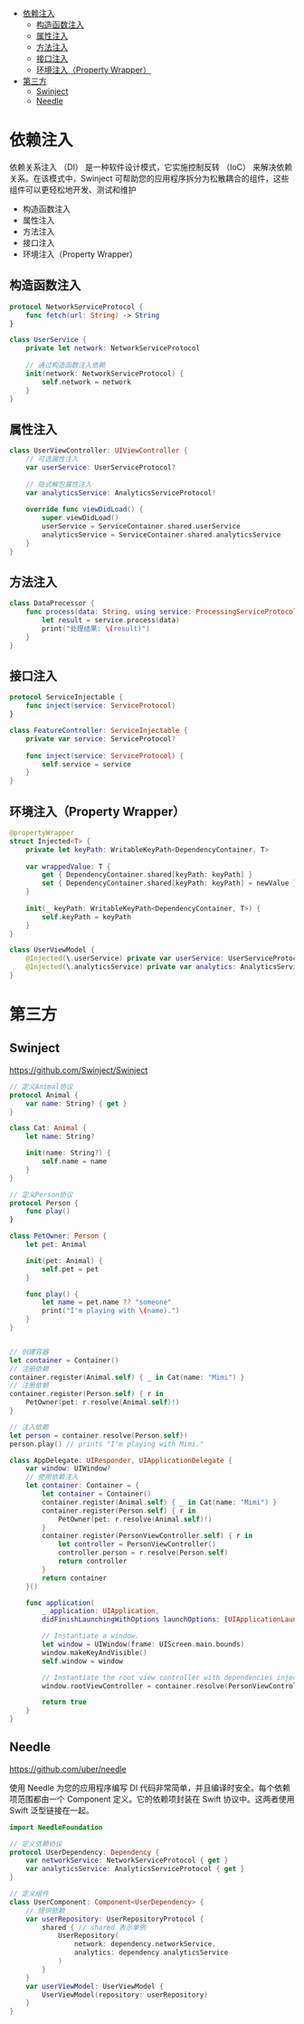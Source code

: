 <!-- @import "[TOC]" {cmd="toc" depthFrom=1 depthTo=6 orderedList=false} -->

<!-- code_chunk_output -->

- [依赖注入](#依赖注入)
  - [构造函数注入](#构造函数注入)
  - [属性注入](#属性注入)
  - [方法注入](#方法注入)
  - [接口注入](#接口注入)
  - [环境注入（Property Wrapper）](#环境注入property-wrapper)
- [第三方](#第三方)
  - [Swinject](#swinject)
  - [Needle](#needle)

<!-- /code_chunk_output -->

# 依赖注入

依赖关系注入 （DI） 是一种软件设计模式，它实施控制反转 （IoC） 来解决依赖关系。在该模式中，Swinject 可帮助您的应用程序拆分为松散耦合的组件，这些组件可以更轻松地开发、测试和维护

- 构造函数注入
- 属性注入
- 方法注入
- 接口注入
- 环境注入（Property Wrapper）

## 构造函数注入

```swift
protocol NetworkServiceProtocol {
    func fetch(url: String) -> String
}

class UserService {
    private let network: NetworkServiceProtocol
    
    // 通过构造函数注入依赖
    init(network: NetworkServiceProtocol) {
        self.network = network
    }
}
```

## 属性注入

```swift
class UserViewController: UIViewController {
    // 可选属性注入
    var userService: UserServiceProtocol?
    
    // 隐式解包属性注入
    var analyticsService: AnalyticsServiceProtocol!
    
    override func viewDidLoad() {
        super.viewDidLoad()
        userService = ServiceContainer.shared.userService
        analyticsService = ServiceContainer.shared.analyticsService
    }
}
```

## 方法注入

```swift
class DataProcessor {
    func process(data: String, using service: ProcessingServiceProtocol) {
        let result = service.process(data)
        print("处理结果: \(result)")
    }
}
```

## 接口注入

```swift
protocol ServiceInjectable {
    func inject(service: ServiceProtocol)
}

class FeatureController: ServiceInjectable {
    private var service: ServiceProtocol?
    
    func inject(service: ServiceProtocol) {
        self.service = service
    }
}
```

## 环境注入（Property Wrapper）

```swift
@propertyWrapper
struct Injected<T> {
    private let keyPath: WritableKeyPath<DependencyContainer, T>
    
    var wrappedValue: T {
        get { DependencyContainer.shared[keyPath: keyPath] }
        set { DependencyContainer.shared[keyPath: keyPath] = newValue }
    }
    
    init(_ keyPath: WritableKeyPath<DependencyContainer, T>) {
        self.keyPath = keyPath
    }
}

class UserViewModel {
    @Injected(\.userService) private var userService: UserServiceProtocol
    @Injected(\.analyticsService) private var analytics: AnalyticsServiceProtocol
}
```

# 第三方

## Swinject

https://github.com/Swinject/Swinject

```swift
// 定义Animal协议
protocol Animal {
    var name: String? { get }
}

class Cat: Animal {
    let name: String?

    init(name: String?) {
        self.name = name
    }
}

// 定义Person协议
protocol Person {
    func play()
}

class PetOwner: Person {
    let pet: Animal

    init(pet: Animal) {
        self.pet = pet
    }

    func play() {
        let name = pet.name ?? "someone"
        print("I'm playing with \(name).")
    }
}


// 创建容器
let container = Container()
// 注册依赖
container.register(Animal.self) { _ in Cat(name: "Mimi") }
// 注册依赖
container.register(Person.self) { r in
    PetOwner(pet: r.resolve(Animal.self)!)
}

// 注入依赖
let person = container.resolve(Person.self)!
person.play() // prints "I'm playing with Mimi."
```

```swift
class AppDelegate: UIResponder, UIApplicationDelegate {
    var window: UIWindow?
    // 使用依赖注入
    let container: Container = {
        let container = Container()
        container.register(Animal.self) { _ in Cat(name: "Mimi") }
        container.register(Person.self) { r in
            PetOwner(pet: r.resolve(Animal.self)!)
        }
        container.register(PersonViewController.self) { r in
            let controller = PersonViewController()
            controller.person = r.resolve(Person.self)
            return controller
        }
        return container
    }()

    func application(
        _ application: UIApplication,
        didFinishLaunchingWithOptions launchOptions: [UIApplicationLaunchOptionsKey : Any]? = nil) -> Bool {

        // Instantiate a window.
        let window = UIWindow(frame: UIScreen.main.bounds)
        window.makeKeyAndVisible()
        self.window = window

        // Instantiate the root view controller with dependencies injected by the container.
        window.rootViewController = container.resolve(PersonViewController.self)

        return true
    }
}
```

## Needle

<https://github.com/uber/needle>

使用 Needle 为您的应用程序编写 DI 代码非常简单，并且编译时安全。每个依赖项范围都由一个 Component 定义。它的依赖项封装在 Swift  协议中。这两者使用 Swift 泛型链接在一起。

```swift
import NeedleFoundation

// 定义依赖协议
protocol UserDependency: Dependency {
    var networkService: NetworkServiceProtocol { get }
    var analyticsService: AnalyticsServiceProtocol { get }
}

// 定义组件
class UserComponent: Component<UserDependency> {
    // 提供依赖
    var userRepository: UserRepositoryProtocol {
        shared { // shared 表示单例
            UserRepository(
                network: dependency.networkService,
                analytics: dependency.analyticsService
            )
        }
    }
    var userViewModel: UserViewModel {
        UserViewModel(repository: userRepository)
    }
}
```
